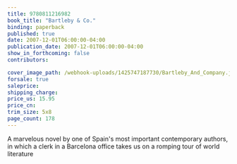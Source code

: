 ```yaml
---
title: 9780811216982
book_title: "Bartleby & Co."
binding: paperback
published: true
date: 2007-12-01T06:00:00-04:00
publication_date: 2007-12-01T06:00:00-04:00
show_in_forthcoming: false
contributors:

cover_image_path: /webhook-uploads/1425747187730/Bartleby_And_Company.jpg
forsale: true
saleprice:
shipping_charge:
price_us: 15.95
price_cn:
trim_size: 5x8
page_count: 178
---
```

A marvelous novel by one of Spain's most important contemporary authors, in which a clerk in a Barcelona office takes us on a romping tour of world literature

